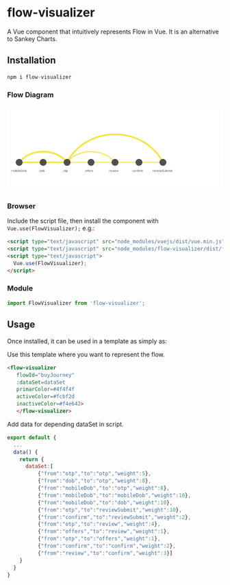 # flow-visualizer

A Vue component that intuitively represents Flow in Vue. It is an alternative to Sankey Charts.


## Installation

```js
npm i flow-visualizer
```

### Flow Diagram

![alt text](https://raw.githubusercontent.com/souvik131/flow-visualizer/master/flow.png)


### Browser

Include the script file, then install the component with `Vue.use(FlowVisualizer);` e.g.:

```html
<script type="text/javascript" src="node_modules/vuejs/dist/vue.min.js"></script>
<script type="text/javascript" src="node_modules/flow-visualizer/dist/flow-visualizer.min.js"></script>
<script type="text/javascript">
  Vue.use(FlowVisualizer);
</script>
```

### Module

```js
import FlowVisualizer from 'flow-visualizer';
```

## Usage

Once installed, it can be used in a template as simply as:

Use this template where you want to represent the flow.

```html
<flow-visualizer 
   flowId="buyJourney"
   :dataSet=dataSet
   primarColor=#4f4f4f
   activeColor=#fcbf2d
   inactiveColor=#f4e642>
   </flow-visualizer>
```

Add data for depending dataSet in script.

```js
export default {
  ...
  data() {
    return {
      dataSet:[
          {"from":"otp","to":"otp","weight":5},
          {"from":"dob","to":"otp","weight":8},
          {"from":"mobileDob","to":"otp","weight":8},
          {"from":"mobileDob","to":"mobileDob","weight":10},
          {"from":"mobileDob","to":"dob","weight":10},
          {"from":"otp","to":"reviewSubmit","weight":10},
          {"from":"confirm","to":"reviewSubmit","weight":2},
          {"from":"otp","to":"review","weight":4},
          {"from":"offers","to":"review","weight":1},
          {"from":"otp","to":"offers","weight":1},
          {"from":"confirm","to":"confirm","weight":2},
          {"from":"review","to":"confirm","weight":3}]
    }
  }
}
```
